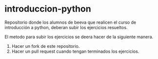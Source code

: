 # introduccion-python

Repositorio donde los alumnos de beeva que realicen el curso de introducción a python, deberan subir los ejercicios resueltos.

El metodo para subir los ejercicios se deera hacer de la siguiente manera.

1. Hacer un fork de este repositorio.
2. Hacer un pull request cuando tengan terminados los ejercicios.
